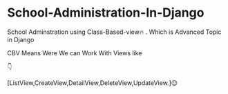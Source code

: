# School-Administration-In-Django

School Adminstration using  Class-Based-view🔥 . Which is Advanced Topic in Django

CBV Means Were We can Work With Views like 

👇

[ListView,CreateView,DetailView,DeleteView,UpdateView.]😉





